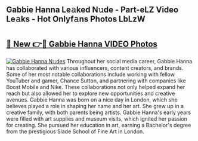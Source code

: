 ## Gabbie Hanna Le𝚊ked N𝚞de - Part-eLZ Video Le𝚊ks - Hot Onlyf𝚊ns Photos LbLzW

# <h2><a href="http://ac10044.deff.icu/?id=Gabbie+Hanna">🔗 New 👉🔴 Gabbie Hanna VIDEO Photos</a></h2>

[![Gabbie Hanna N𝚞des](https://i.imgur.com/rIISA9y.gif)](http://ac10044.deff.icu/?id=Gabbie+Hanna)
Throughout her social media career, Gabbie Hanna has collaborated with various influencers, content creators, and brands. Some of her most notable collaborations include working with fellow YouTuber and gamer, Chance Sutton, and partnering with companies like Boost Mobile and Nike. These collaborations not only helped expand her reach but also allowed her to explore new opportunities and creative avenues. Gabbie Hanna was born on a nice day in London, which she believes played a role in shaping her name and her art. She grew up in a creative family, with both parents being artists. Gabbie Hanna's early years were filled with art supplies and museum visits, which ignited her passion for creating. She pursued her education in art, earning a Bachelor's degree from the prestigious Slade School of Fine Art in London.
